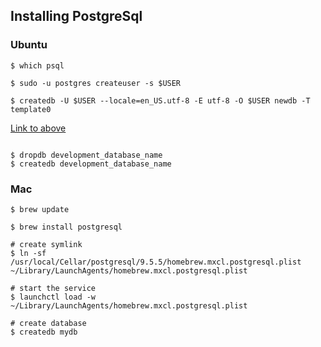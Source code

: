 ## Installing PostgreSql

### Ubuntu

```shell
$ which psql

$ sudo -u postgres createuser -s $USER

$ createdb -U $USER --locale=en_US.utf-8 -E utf-8 -O $USER newdb -T template0

```
[Link to above](http://killtheyak.com/use-postgresql-with-django-flask/)

```shell

$ dropdb development_database_name
$ createdb development_database_name
```

### Mac

```
$ brew update

$ brew install postgresql

# create symlink
$ ln -sf /usr/local/Cellar/postgresql/9.5.5/homebrew.mxcl.postgresql.plist ~/Library/LaunchAgents/homebrew.mxcl.postgresql.plist

# start the service
$ launchctl load -w ~/Library/LaunchAgents/homebrew.mxcl.postgresql.plist

# create database
$ createdb mydb
```
